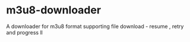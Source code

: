 # m3u8-downloader
A downloader for m3u8 format supporting file download - resume , retry and progress 
ll
